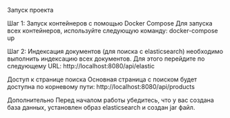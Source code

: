 Запуск проекта

Шаг 1: Запуск контейнеров с помощью Docker Compose
Для запуска всех контейнеров, используйте следующую команду:
docker-compose up

Шаг 2: Индексация документов (для поиска с elasticsearch)
необходимо выполнить индексацию всех документов. Для этого перейдите по следующему URL: http://localhost:8080/api/elastic

Доступ к странице поиска
Основная страница с поиском будет доступна по корневому пути: http://localhost:8080/api/products

Дополнительно
Перед началом работы убедитесь, что у вас создана база данных, установлен образ elasticsearch и создан jar файл.